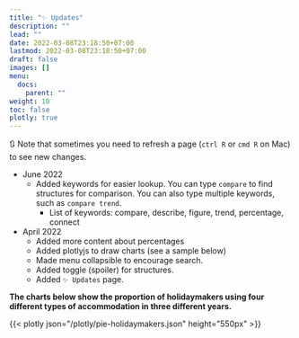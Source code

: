 ```yaml
---
title: "✨ Updates"
description: ""
lead: ""
date: 2022-03-08T23:18:50+07:00
lastmod: 2022-03-08T23:18:50+07:00
draft: false
images: []
menu:
  docs:
    parent: ""
weight: 10
toc: false
plotly: true
---
```


🔃 Note that sometimes you need to refresh a page (`ctrl R` or `cmd R` on Mac) to see new changes.

- June 2022
  - Added keywords for easier lookup. You can type `compare` to find structures for comparison. You can also type multiple keywords, such as `compare trend`.
    - List of keywords: compare, describe, figure, trend, percentage, connect
- April 2022
  - Added more content about percentages
  - Added plotlyjs to draw charts (see a sample below)
  - Made menu collapsible to encourage search.
  - Added toggle (spoiler) for structures.
  - Added `✨ Updates` page.

**The charts below show the proportion of holidaymakers using four different types of accommodation in three different years.**

{{< plotly json="/plotly/pie-holidaymakers.json" height="550px" >}}
